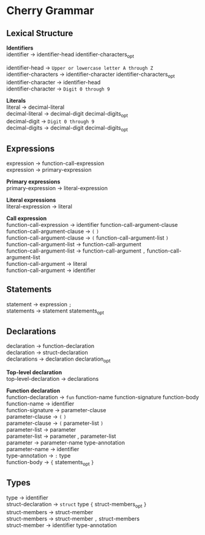 # Cherry Grammar

## Lexical Structure

**Identifiers**  
identifier → identifier-head identifier-characters<sub>opt</sub>  

identifier-head → `Upper or lowercase letter A through Z`  
identifier-characters → identifier-character identifier-characters<sub>opt</sub>      
identifier-character → identifier-head  
identifier-character → `Digit 0 through 9`  

**Literals**  
literal → decimal-literal    
decimal-literal → decimal-digit decimal-digits<sub>opt</sub>    
decimal-digit → `Digit 0 through 9`    
decimal-digits → decimal-digit decimal-digits<sub>opt</sub>     

## Expressions  
expression → function-call-expression  
expression → primary-expression  

**Primary expressions**    
primary-expression → literal-expression    

**Literal expressions**  
literal-expression → literal

**Call expression**  
function-call-expression → identifier function-call-argument-clause    
function-call-argument-clause → `(` `)`  
function-call-argument-clause → `(` function-call-argument-list `)`       
function-call-argument-list → function-call-argument    
function-call-argument-list → function-call-argument `,` function-call-argument-list  
function-call-argument → literal  
function-call-argument → identifier      

## Statements  
statement → expression `;`  
statements → statement statements<sub>opt</sub>    

## Declarations  
declaration → function-declaration  
declaration → struct-declaration    
declarations → declaration declaration<sub>opt</sub>    

**Top-level declaration**  
top-level-declaration → declarations   

**Function declaration**  
function-declaration → `fun` function-name function-signature  function-body  
function-name → identifier  
function-signature → parameter-clause  
parameter-clause → `(` `)`    
parameter-clause → `(` parameter-list `)`  
parameter-list → parameter  
parameter-list → parameter , parameter-list  
parameter → parameter-name type-annotation  
parameter-name → identifier  
type-annotation → `:` type   
function-body → `{` statements<sub>opt</sub> `}`  

## Types
type → identifier    
struct-declaration → `struct` type `{`  struct-members<sub>opt</sub> `}`  
struct-members → struct-member  
struct-members → struct-member `,` struct-members    
struct-member → identifier type-annotation  